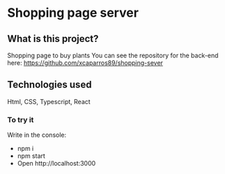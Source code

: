 # Shopping page server

## What is this project?

Shopping page to buy plants
You can see the repository for the back-end here: https://github.com/xcaparros89/shopping-sever

## Technologies used

Html, CSS, Typescript, React

### To try it

Write in the console:
- npm i
- npm start
- Open http://localhost:3000
